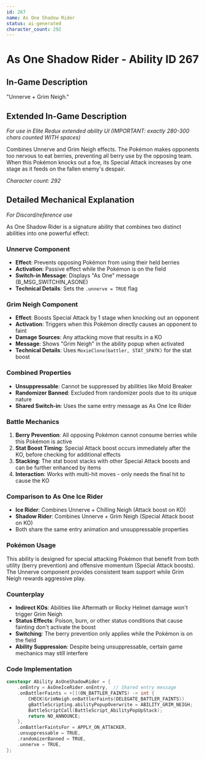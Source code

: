 ```yaml
---
id: 267
name: As One Shadow Rider
status: ai-generated
character_count: 292
---
```


# As One Shadow Rider - Ability ID 267

## In-Game Description
"Unnerve + Grim Neigh."

## Extended In-Game Description
*For use in Elite Redux extended ability UI (IMPORTANT: exactly 280-300 chars counted WITH spaces)*

Combines Unnerve and Grim Neigh effects. The Pokémon makes opponents too nervous to eat berries, preventing all berry use by the opposing team. When this Pokémon knocks out a foe, its Special Attack increases by one stage as it feeds on the fallen enemy's despair.

*Character count: 292*

## Detailed Mechanical Explanation
*For Discord/reference use*

As One Shadow Rider is a signature ability that combines two distinct abilities into one powerful effect:

### Unnerve Component
- **Effect**: Prevents opposing Pokémon from using their held berries
- **Activation**: Passive effect while the Pokémon is on the field
- **Switch-in Message**: Displays "As One" message (B_MSG_SWITCHIN_ASONE)
- **Technical Details**: Sets the `.unnerve = TRUE` flag

### Grim Neigh Component  
- **Effect**: Boosts Special Attack by 1 stage when knocking out an opponent
- **Activation**: Triggers when this Pokémon directly causes an opponent to faint
- **Damage Sources**: Any attacking move that results in a KO
- **Message**: Shows "Grim Neigh" in the ability popup when activated
- **Technical Details**: Uses `MoxieClone(battler, STAT_SPATK)` for the stat boost

### Combined Properties
- **Unsuppressable**: Cannot be suppressed by abilities like Mold Breaker
- **Randomizer Banned**: Excluded from randomizer pools due to its unique nature
- **Shared Switch-in**: Uses the same entry message as As One Ice Rider

### Battle Mechanics
1. **Berry Prevention**: All opposing Pokémon cannot consume berries while this Pokémon is active
2. **Stat Boost Timing**: Special Attack boost occurs immediately after the KO, before checking for additional effects
3. **Stacking**: The stat boost stacks with other Special Attack boosts and can be further enhanced by items
4. **Interaction**: Works with multi-hit moves - only needs the final hit to cause the KO

### Comparison to As One Ice Rider
- **Ice Rider**: Combines Unnerve + Chilling Neigh (Attack boost on KO)
- **Shadow Rider**: Combines Unnerve + Grim Neigh (Special Attack boost on KO)
- Both share the same entry animation and unsuppressable properties

### Pokémon Usage
This ability is designed for special attacking Pokémon that benefit from both utility (berry prevention) and offensive momentum (Special Attack boosts). The Unnerve component provides consistent team support while Grim Neigh rewards aggressive play.

### Counterplay
- **Indirect KOs**: Abilities like Aftermath or Rocky Helmet damage won't trigger Grim Neigh
- **Status Effects**: Poison, burn, or other status conditions that cause fainting don't activate the boost
- **Switching**: The berry prevention only applies while the Pokémon is on the field
- **Ability Suppression**: Despite being unsuppressable, certain game mechanics may still interfere

### Code Implementation
```cpp
constexpr Ability AsOneShadowRider = {
    .onEntry = AsOneIceRider.onEntry,  // Shared entry message
    .onBattlerFaints = +[](ON_BATTLER_FAINTS) -> int {
        CHECK(GrimNeigh.onBattlerFaints(DELEGATE_BATTLER_FAINTS))
        gBattleScripting.abilityPopupOverwrite = ABILITY_GRIM_NEIGH;
        BattleScriptCall(BattleScript_AbilityPopUpStack);
        return NO_ANNOUNCE;
    },
    .onBattlerFaintsFor = APPLY_ON_ATTACKER,
    .unsuppressable = TRUE,
    .randomizerBanned = TRUE,
    .unnerve = TRUE,
};
```